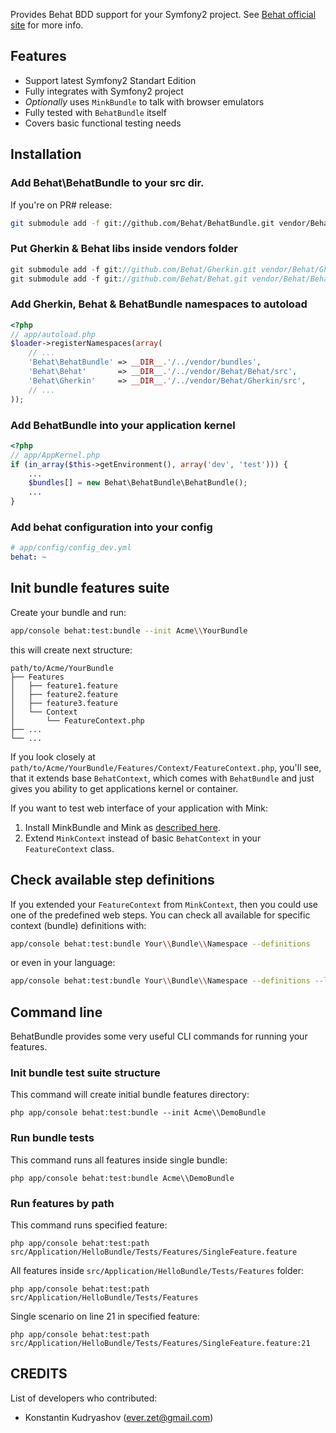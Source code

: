Provides Behat BDD support for your Symfony2 project.
See [Behat official site](http://behat.org) for more info.

## Features

- Support latest Symfony2 Standart Edition
- Fully integrates with Symfony2 project
- _Optionally_ uses `MinkBundle` to talk with browser emulators
- Fully tested with `BehatBundle` itself
- Covers basic functional testing needs

## Installation

### Add Behat\BehatBundle to your src dir.

If you're on PR# release:

``` bash
git submodule add -f git://github.com/Behat/BehatBundle.git vendor/Behat/BehatBundle
```

### Put Gherkin & Behat libs inside vendors folder

``` php
git submodule add -f git://github.com/Behat/Gherkin.git vendor/Behat/Gherkin
git submodule add -f git://github.com/Behat/Behat.git vendor/Behat/Behat
```

### Add Gherkin, Behat & BehatBundle namespaces to autoload

``` php
<?php
// app/autoload.php
$loader->registerNamespaces(array(
    // ...
    'Behat\BehatBundle' => __DIR__.'/../vendor/bundles',
    'Behat\Behat'       => __DIR__.'/../vendor/Behat/Behat/src',
    'Behat\Gherkin'     => __DIR__.'/../vendor/Behat/Gherkin/src',
    // ...
));
```

### Add BehatBundle into your application kernel

``` php
<?php
// app/AppKernel.php
if (in_array($this->getEnvironment(), array('dev', 'test'))) {
    ...
    $bundles[] = new Behat\BehatBundle\BehatBundle();
    ...
}
```

### Add behat configuration into your config

``` yml
# app/config/config_dev.yml
behat: ~
```

## Init bundle features suite

Create your bundle and run:

``` bash
app/console behat:test:bundle --init Acme\\YourBundle
```

this will create next structure:

    path/to/Acme/YourBundle
    ├── Features
    │   ├── feature1.feature
    │   ├── feature2.feature
    │   ├── feature3.feature
    │   └── Context
    │       └── FeatureContext.php
    ├── ...
    └── ...

If you look closely at `path/to/Acme/YourBundle/Features/Context/FeatureContext.php`, you'll see, that it extends base `BehatContext`, which comes with `BehatBundle` and just gives you ability to get applications kernel or container.

If you want to test web interface of your application with Mink:

1. Install MinkBundle and Mink as [described here](https://github.com/Behat/MinkBundle#readme).
2. Extend `MinkContext` instead of basic `BehatContext` in your `FeatureContext` class.

## Check available step definitions

If you extended your `FeatureContext` from `MinkContext`, then you could use one of the predefined web steps. You can check all available for specific context (bundle) definitions with:

``` bash
app/console behat:test:bundle Your\\Bundle\\Namespace --definitions
```

or even in your language:

``` bash
app/console behat:test:bundle Your\\Bundle\\Namespace --definitions --lang fr
```

## Command line

BehatBundle provides some very useful CLI commands for running your features.

### Init bundle test suite structure

This command will create initial bundle features directory:

    php app/console behat:test:bundle --init Acme\\DemoBundle

### Run bundle tests

This command runs all features inside single bundle:

    php app/console behat:test:bundle Acme\\DemoBundle

### Run features by path

This command runs specified feature:

    php app/console behat:test:path src/Application/HelloBundle/Tests/Features/SingleFeature.feature

All features inside `src/Application/HelloBundle/Tests/Features` folder:

    php app/console behat:test:path src/Application/HelloBundle/Tests/Features

Single scenario on line 21 in specified feature:

    php app/console behat:test:path src/Application/HelloBundle/Tests/Features/SingleFeature.feature:21

## CREDITS

List of developers who contributed:

- Konstantin Kudryashov (ever.zet@gmail.com)
